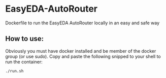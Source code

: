 # EasyEDA-AutoRouter
Dockerfile to run the EasyEDA AutoRouter locally in an easy and safe way

## How to use:
Obviously you must have docker installed and be member of the docker group (or use sudo).
Copy and paste the following snipped to your shell to run the container:

    ./run.sh
